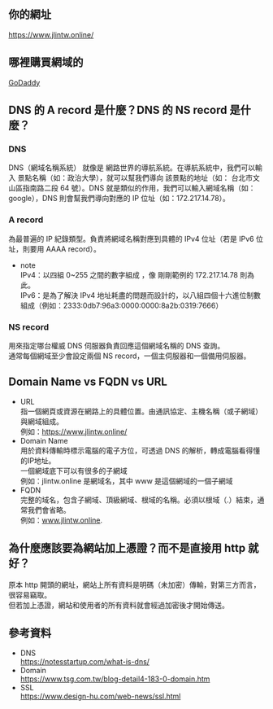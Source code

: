 ## 你的網址  
https://www.jlintw.online/

## 哪裡購買網域的  
[GoDaddy](https://tw.godaddy.com/offers/godaddy?isc=sem3year&countryview=1&currencyType=TWD&cdtl=c_20012948307.g_146146597897.k_aud-389927261021:kwd-88659201.a_655882536885.d_c.ctv_g&bnb=b&gad_source=1&gclid=Cj0KCQjw99e4BhDiARIsAISE7P-3nNOlJ38LSLrVGNUSLbUCCdDbVYA5lIEOrWVPW4DDZBybgPBNDccaAgV_EALw_wcB)

## DNS 的 A record 是什麼？DNS 的 NS record 是什麼？
### DNS  
DNS（網域名稱系統） 就像是 網路世界的導航系統。在導航系統中，我們可以輸入 景點名稱（如：政治大學），就可以幫我們導向 該景點的地址（如： 台北市文山區指南路二段 64 號）。DNS 就是類似的作用，我們可以輸入網域名稱（如：google），DNS 則會幫我們導向對應的 IP 位址（如：172.217.14.78）。  
### A record  
為最普遍的 IP 紀錄類型。負責將網域名稱對應到具體的 IPv4 位址（若是 IPv6 位址，則要用 AAAA record）。  
- note  
IPv4：以四組 0~255 之間的數字組成 ，像 剛剛範例的 172.217.14.78 則為此。  
IPv6：是為了解決 IPv4 地址耗盡的問題而設計的，以八組四個十六進位制數組成（例如：2333:0db7:96a3:0000:0000:8a2b:0319:7666）  

### NS record  
用來指定哪台權威 DNS 伺服器負責回應這個網域名稱的 DNS 查詢。  
通常每個網域至少會設定兩個 NS record，一個主伺服器和一個備用伺服器。  

## Domain Name vs FQDN vs URL  
- URL  
指一個網頁或資源在網路上的具體位置。由通訊協定、主機名稱（或子網域）與網域組成。  
例如：https://www.jlintw.online/
- Domain Name  
用於資料傳輸時標示電腦的電子方位，可透過 DNS 的解析，轉成電腦看得懂的IP地址。  
一個網域底下可以有很多的子網域  
例如：jlintw.online 是網域名，其中 www 是這個網域的一個子網域  
- FQDN  
完整的域名，包含子網域、頂級網域、根域的名稱。必須以根域（.）結束，通常我們會省略。  
例如：www.jlintw.online.

## 為什麼應該要為網站加上憑證？而不是直接用 http 就好？  
原本 http 開頭的網址，網站上所有資料是明碼（未加密）傳輸，對第三方而言，很容易竊取。  
但若加上憑證，網站和使用者的所有資料就會經過加密後才開始傳送。

## 參考資料
- DNS  
https://notesstartup.com/what-is-dns/  
- Domain  
https://www.tsg.com.tw/blog-detail4-183-0-domain.htm
- SSL  
https://www.design-hu.com/web-news/ssl.html
